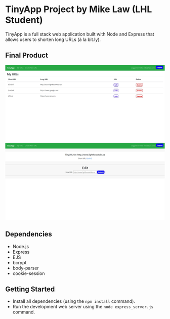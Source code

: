 # TinyApp Project by Mike Law (LHL Student)

TinyApp is a full stack web application built with Node and Express that allows users to shorten long URLs (à la bit.ly).

## Final Product

!["Screenshot of URLs Page"](https://github.com/Law86/tinyApp/blob/master/docs/urlsPage.png)
!["Screenshot of Edit Page"](https://github.com/Law86/tinyApp/blob/master/docs/editPage.png)

## Dependencies

- Node.js
- Express
- EJS
- bcrypt
- body-parser
- cookie-session

## Getting Started

- Install all dependencies (using the `npm install` command).
- Run the development web server using the `node express_server.js` command.
